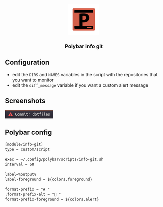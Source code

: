 <p align="center">
  <img height="100" width="100" src="polybar.png" />
  <h3 align="center">Polybar info git</h3>
</p>

## Configuration
- edit the `DIRS` and `NAMES` variables in the script with the repositories that
you want to monitor
- edit the `diff_message` variable if you want a custom alert message

## Screenshots
![Screenshot](screenshot.png)

## Polybar config
```
[module/info-git]
type = custom/script

exec = ~/.config/polybar/scripts/info-git.sh
interval = 60

label=%output%
label-foreground = ${colors.foreground}

format-prefix = "# "
;format-prefix-alt = " "
format-prefix-foreground = ${colors.alert}
```
